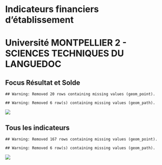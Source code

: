 Indicateurs financiers d’établissement
================

# Université MONTPELLIER 2 - SCIENCES TECHNIQUES DU LANGUEDOC

## Focus Résultat et Solde

    ## Warning: Removed 20 rows containing missing values (geom_point).

    ## Warning: Removed 6 row(s) containing missing values (geom_path).

![](université_montpellier_2___sciences_techniques_du_languedoc_files/figure-gfm/etab.focus-1.png)<!-- -->

## Tous les indicateurs

    ## Warning: Removed 167 rows containing missing values (geom_point).

    ## Warning: Removed 6 row(s) containing missing values (geom_path).

![](université_montpellier_2___sciences_techniques_du_languedoc_files/figure-gfm/etab-1.png)<!-- -->
